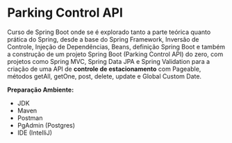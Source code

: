 # Parking Control API

Curso de Spring Boot onde se é explorado tanto a parte teórica quanto prática do Spring, desde a base do Spring Framework, Inversão de Controle, Injeção de Dependências, Beans, definição Spring Boot e também a construção de um projeto Spring Boot (Parking Control API) do zero, com projetos como Spring MVC, Spring Data JPA e Spring Validation para a criação de uma API de **controle de estacionamento** com Pageable, métodos getAll, getOne, post, delete, update e Global Custom Date.

**Preparação Ambiente:**
- JDK 
- Maven
- Postman
- PgAdmin (Postgres)
- IDE (IntelliJ)
